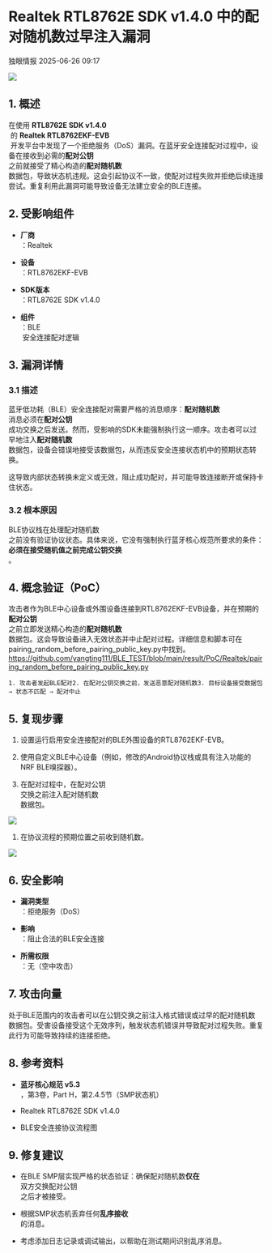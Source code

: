 #  Realtek RTL8762E SDK v1.4.0 中的配对随机数过早注入漏洞  
 独眼情报   2025-06-26 09:17  
  
![](https://mmbiz.qpic.cn/sz_mmbiz_png/KgxDGkACWnQMMibMicE0rVN9WoAVnAbBNSPiaQIic8ib4aZH95rteg2icgadib605cP90pBqeVz2tVhn9u6xlL0S4ibZwQ/640?wx_fmt=png&from=appmsg "")  
## 1. 概述  
  
在使用 **RTL8762E SDK v1.4.0**  
 的 **Realtek RTL8762EKF-EVB**  
 开发平台中发现了一个拒绝服务（DoS）漏洞。在蓝牙安全连接配对过程中，设备在接收到必需的**配对公钥**  
之前就接受了精心构造的**配对随机数**  
数据包，导致状态机违规。这会引起协议不一致，使配对过程失败并拒绝后续连接尝试。重复利用此漏洞可能导致设备无法建立安全的BLE连接。  
## 2. 受影响组件  
- **厂商**  
：Realtek  
  
- **设备**  
：RTL8762EKF-EVB  
  
- **SDK版本**  
：RTL8762E SDK v1.4.0  
  
- **组件**  
：BLE  
 安全连接配对逻辑  
  
## 3. 漏洞详情  
### 3.1 描述  
  
蓝牙低功耗（BLE）安全连接配对需要严格的消息顺序：**配对随机数**  
消息必须在**配对公钥**  
成功交换之后发送。然而，受影响的SDK未能强制执行这一顺序。攻击者可以过早地注入**配对随机数**  
数据包，设备会错误地接受该数据包，从而违反安全连接状态机中的预期状态转换。  
  
这导致内部状态转换未定义或无效，阻止成功配对，并可能导致连接断开或保持卡住状态。  
### 3.2 根本原因  
  
BLE协议栈在处理配对随机数  
之前没有验证协议状态。具体来说，它没有强制执行蓝牙核心规范所要求的条件：**必须在接受随机值之前完成公钥交换**  
。  
## 4. 概念验证（PoC）  
  
攻击者作为BLE中心设备或外围设备连接到RTL8762EKF-EVB设备，并在预期的**配对公钥**  
之前立即发送精心构造的**配对随机数**  
数据包。这会导致设备进入无效状态并中止配对过程。详细信息和脚本可在pairing_random_before_pairing_public_key.py中找到。https://github.com/yangting111/BLE_TEST/blob/main/result/PoC/Realtek/pairing_random_before_pairing_public_key.py  
```
1. 攻击者发起BLE配对2. 在配对公钥交换之前，发送恶意配对随机数3. 目标设备接受数据包 → 状态不匹配 → 配对中止
```  
## 5. 复现步骤  
1. 设置运行启用安全连接配对的BLE外围设备的RTL8762EKF-EVB。  
  
1. 使用自定义BLE中心设备（例如，修改的Android协议栈或具有注入功能的NRF BLE嗅探器）。  
  
1. 在配对过程中，在配对公钥  
交换之前注入配对随机数  
数据包。  
  
![](https://mmbiz.qpic.cn/sz_mmbiz_png/KgxDGkACWnQMMibMicE0rVN9WoAVnAbBNSyHu8DHYa9aJaFJDEqzuIhwLUVwkPfuWNzlmiby6jr2VQBRAEtzNsj1g/640?wx_fmt=png&from=appmsg "")  
1. 在协议流程的预期位置之前收到随机数。  
  
![](https://mmbiz.qpic.cn/sz_mmbiz_png/KgxDGkACWnQMMibMicE0rVN9WoAVnAbBNS8sbTAqiaaV7yiaeS6u46g2IKwsIZfVGh7wDmI5qJLGmz126yc2gWCT1w/640?wx_fmt=png&from=appmsg "")  
## 6. 安全影响  
- **漏洞类型**  
：拒绝服务（DoS）  
  
- **影响**  
：阻止合法的BLE安全连接  
  
- **所需权限**  
：无（空中攻击）  
  
## 7. 攻击向量  
  
处于BLE范围内的攻击者可以在公钥交换之前注入格式错误或过早的配对随机数  
数据包。受害设备接受这个无效序列，触发状态机错误并导致配对过程失败。重复此行为可能导致持续的连接拒绝。  
## 8. 参考资料  
- **蓝牙核心规范 v5.3**  
，第3卷，Part H，第2.4.5节（SMP状态机）  
  
- Realtek RTL8762E SDK v1.4.0  
  
- BLE安全连接协议流程图  
  
## 9. 修复建议  
- 在BLE SMP层实现严格的状态验证：确保配对随机数**仅在**  
双方交换配对公钥  
之后才被接受。  
  
- 根据SMP状态机丢弃任何**乱序接收**  
的消息。  
  
- 考虑添加日志记录或调试输出，以帮助在测试期间识别乱序消息。  
  
  
  
  
